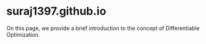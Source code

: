 # suraj1397.github.io
On this page, we provide a brief introduction to the concept of Differentiable Optimization.
